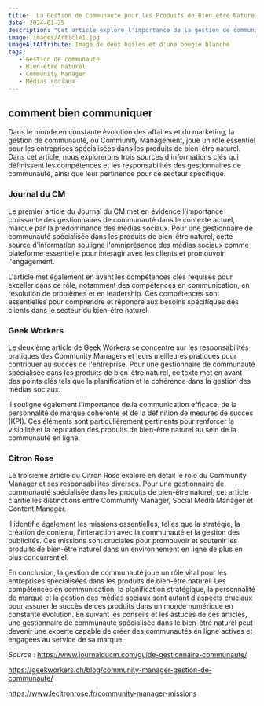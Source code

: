 ```yaml
---
title:  La Gestion de Communauté pour les Produits de Bien-être Naturel
date: 2024-01-25
description: "Cet article explore l'importance de la gestion de communauté pour les entreprises de produits de bien-être naturel. Il met en avant les compétences clés, la planification stratégique et la gestion des médias sociaux. Il clarifie également les rôles du Community Manager, du Social Media Manager et du Content Manager. En suivant ces conseils, les gestionnaires de communauté spécialisés dans le bien-être naturel peuvent créer des communautés en ligne actives au service de leur marque."
image: images/Article1.jpg
imageAltAttribute: Image de deux huiles et d'une bougie blanche 
tags:
   - Gestion de communauté 
   - Bien-être naturel
   - Community Manager
   - Médias sociaux
---
```


## comment bien communiquer 
Dans le monde en constante évolution des affaires et du marketing, la gestion de communauté, ou Community Management, joue un rôle essentiel pour les entreprises spécialisées dans les produits de bien-être naturel. Dans cet article, nous explorerons trois sources d'informations clés qui définissent les compétences et les responsabilités des gestionnaires de communauté, ainsi que leur pertinence pour ce secteur spécifique.

### **Journal du CM**

Le premier article du Journal du CM met en évidence l'importance croissante des gestionnaires de communauté dans le contexte actuel, marqué par la prédominance des médias sociaux. Pour une gestionnaire de communauté spécialisée dans les produits de bien-être naturel, cette source d'information souligne l'omniprésence des médias sociaux comme plateforme essentielle pour interagir avec les clients et promouvoir l'engagement.

L'article met également en avant les compétences clés requises pour exceller dans ce rôle, notamment des compétences en communication, en résolution de problèmes et en leadership. Ces compétences sont essentielles pour comprendre et répondre aux besoins spécifiques des clients dans le secteur du bien-être naturel.

### **Geek Workers**

Le deuxième article de Geek Workers se concentre sur les responsabilités pratiques des Community Managers et leurs meilleures pratiques pour contribuer au succès de l'entreprise. Pour une gestionnaire de communauté spécialisée dans les produits de bien-être naturel, ce texte met en avant des points clés tels que la planification et la cohérence dans la gestion des médias sociaux.

Il souligne également l'importance de la communication efficace, de la personnalité de marque cohérente et de la définition de mesures de succès (KPI). Ces éléments sont particulièrement pertinents pour renforcer la visibilité et la réputation des produits de bien-être naturel au sein de la communauté en ligne.

### **Citron Rose**

Le troisième article du Citron Rose explore en détail le rôle du Community Manager et ses responsabilités diverses. Pour une gestionnaire de communauté spécialisée dans les produits de bien-être naturel, cet article clarifie les distinctions entre Community Manager, Social Media Manager et Content Manager.

Il identifie également les missions essentielles, telles que la stratégie, la création de contenu, l'interaction avec la communauté et la gestion des publicités. Ces missions sont cruciales pour promouvoir et soutenir les produits de bien-être naturel dans un environnement en ligne de plus en plus concurrentiel.

En conclusion, la gestion de communauté joue un rôle vital pour les entreprises spécialisées dans les produits de bien-être naturel. Les compétences en communication, la planification stratégique, la personnalité de marque et la gestion des médias sociaux sont autant d'aspects cruciaux pour assurer le succès de ces produits dans un monde numérique en constante évolution. En suivant les conseils et les astuces de ces articles, une gestionnaire de communauté spécialisée dans le bien-être naturel peut devenir une experte capable de créer des communautés en ligne actives et engagées au service de sa marque.

*Source* : https://www.journalducm.com/guide-gestionnaire-communaute/

https://geekworkers.ch/blog/community-manager-gestion-de-communaute/

https://www.lecitronrose.fr/community-manager-missions

